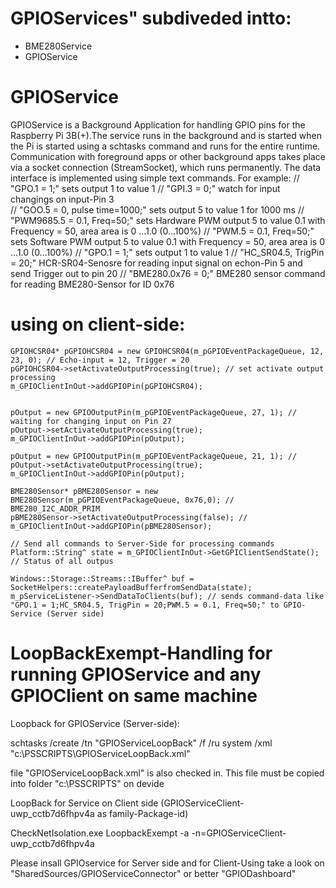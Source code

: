 # GPIOServices"  subdiveded intto:
- BME280Service
- GPIOService

# GPIOService

GPIOService is a Background Application for handling GPIO pins for the Raspberry Pi 3B(+).The service runs in the background and is started when the Pi is started using a schtasks command and runs for the entire runtime. Communication with foreground apps or other background apps takes place via a socket connection (StreamSocket), which runs permanently.
The data interface is implemented using simple text commands.
For example:
// "GPO.1 = 1;" sets output 1 to value 1
// "GPI.3 = 0;" watch for input changings on input-Pin 3  
// "GOO.5 = 0, pulse time=1000;" sets output 5 to value 1 for 1000 ms
// "PWM9685.5 = 0.1, Freq=50;" sets Hardware PWM output 5 to value 0.1  with Frequency = 50, area area is 0 ...1.0 (0...100%)
// "PWM.5 = 0.1, Freq=50;" sets Software PWM output 5 to value 0.1  with Frequency = 50, area area is 0 ...1.0 (0...100%)
// "GPO.1 = 1;" sets output 1 to value 1
// "HC_SR04.5, TrigPin = 20;" HCR-SR04-Senosre for reading input signal on echon-Pin 5 and send Trigger out to pin 20
// "BME280.0x76 = 0;" BME280 sensor command for reading BME280-Sensor for ID 0x76

# using on client-side:

	GPIOHCSR04* pGPIOHCSR04 = new GPIOHCSR04(m_pGPIOEventPackageQueue, 12, 23, 0); // Echo-input = 12, Trigger = 20
	pGPIOHCSR04->setActivateOutputProcessing(true); // set activate output processing
	m_GPIOClientInOut->addGPIOPin(pGPIOHCSR04);

	
  	pOutput = new GPIOOutputPin(m_pGPIOEventPackageQueue, 27, 1); // waiting for changing input on Pin 27
	pOutput->setActivateOutputProcessing(true);
	m_GPIOClientInOut->addGPIOPin(pOutput);
  
  	pOutput = new GPIOOutputPin(m_pGPIOEventPackageQueue, 21, 1); // 
	pOutput->setActivateOutputProcessing(true);
	m_GPIOClientInOut->addGPIOPin(pOutput);
  
	BME280Sensor* pBME280Sensor = new BME280Sensor(m_pGPIOEventPackageQueue, 0x76,0); // BME280_I2C_ADDR_PRIM
	pBME280Sensor->setActivateOutputProcessing(false); //
	m_GPIOClientInOut->addGPIOPin(pBME280Sensor);
  
 	// Send all commands to Server-Side for processing commands
	Platform::String^ state = m_GPIOClientInOut->GetGPIClientSendState(); // Status of all outpus

	Windows::Storage::Streams::IBuffer^ buf = SocketHelpers::createPayloadBufferfromSendData(state);
	m_pServiceListener->SendDataToClients(buf); // sends command-data like "GPO.1 = 1;HC_SR04.5, TrigPin = 20;PWM.5 = 0.1, Freq=50;" to GPIO-Service (Server side)

# LoopBackExempt-Handling for running GPIOService and any GPIOClient on same machine
Loopback for GPIOService (Server-side):

schtasks /create /tn "GPIOServiceLoopBack" /f /ru system /xml "c:\PSSCRIPTS\GPIOServiceLoopBack.xml" 

file "GPIOServiceLoopBack.xml" is also checked in. This file must be copied into folder "c:\PSSCRIPTS\" on devide

LoopBack for Service on Client side (GPIOServiceClient-uwp_cctb7d6fhpv4a as family-Package-id)

CheckNetIsolation.exe LoopbackExempt -a -n=GPIOServiceClient-uwp_cctb7d6fhpv4a

Please insall GPIOservice for Server side and for Client-Using take a look on "SharedSources/GPIOServiceConnector" or better "GPIODashboard"
